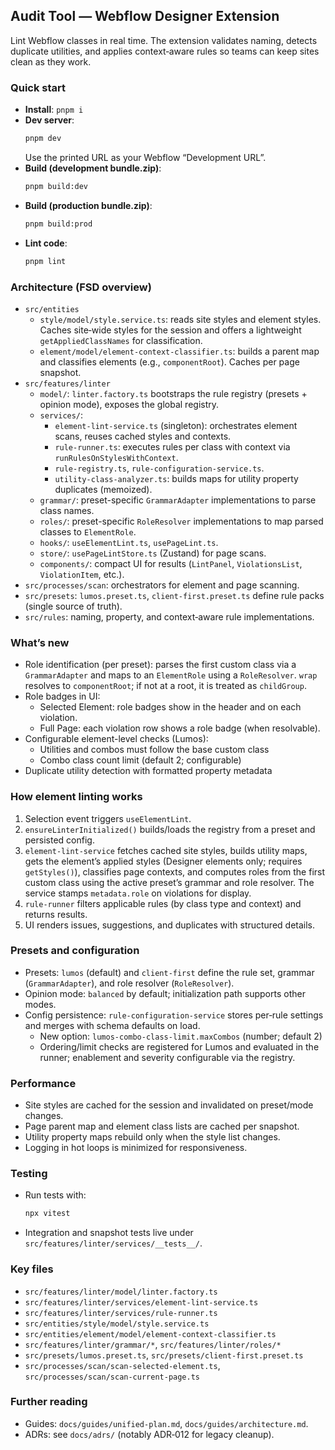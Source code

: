 ## Audit Tool — Webflow Designer Extension

Lint Webflow classes in real time. The extension validates naming, detects duplicate utilities, and applies context‑aware rules so teams can keep sites clean as they work.

### Quick start

- **Install**: `pnpm i`
- **Dev server**:
  ```bash
  pnpm dev
  ```
  Use the printed URL as your Webflow “Development URL”.
- **Build (development bundle.zip)**:
  ```bash
  pnpm build:dev
  ```
- **Build (production bundle.zip)**:
  ```bash
  pnpm build:prod
  ```
- **Lint code**:
  ```bash
  pnpm lint
  ```

### Architecture (FSD overview)

- `src/entities`
  - `style/model/style.service.ts`: reads site styles and element styles. Caches site‑wide styles for the session and offers a lightweight `getAppliedClassNames` for classification.
  - `element/model/element-context-classifier.ts`: builds a parent map and classifies elements (e.g., `componentRoot`). Caches per page snapshot.
- `src/features/linter`
  - `model/`: `linter.factory.ts` bootstraps the rule registry (presets + opinion mode), exposes the global registry.
  - `services/`:
    - `element-lint-service.ts` (singleton): orchestrates element scans, reuses cached styles and contexts.
    - `rule-runner.ts`: executes rules per class with context via `runRulesOnStylesWithContext`.
    - `rule-registry.ts`, `rule-configuration-service.ts`.
    - `utility-class-analyzer.ts`: builds maps for utility property duplicates (memoized).
  - `grammar/`: preset-specific `GrammarAdapter` implementations to parse class names.
  - `roles/`: preset-specific `RoleResolver` implementations to map parsed classes to `ElementRole`.
  - `hooks/`: `useElementLint.ts`, `usePageLint.ts`.
  - `store/`: `usePageLintStore.ts` (Zustand) for page scans.
  - `components/`: compact UI for results (`LintPanel`, `ViolationsList`, `ViolationItem`, etc.).
- `src/processes/scan`: orchestrators for element and page scanning.
- `src/presets`: `lumos.preset.ts`, `client-first.preset.ts` define rule packs (single source of truth).
- `src/rules`: naming, property, and context‑aware rule implementations.

### What’s new

- Role identification (per preset): parses the first custom class via a `GrammarAdapter` and maps to an `ElementRole` using a `RoleResolver`. `wrap` resolves to `componentRoot`; if not at a root, it is treated as `childGroup`.
- Role badges in UI:
  - Selected Element: role badges show in the header and on each violation.
  - Full Page: each violation row shows a role badge (when resolvable).
- Configurable element-level checks (Lumos):
  - Utilities and combos must follow the base custom class
  - Combo class count limit (default 2; configurable)
- Duplicate utility detection with formatted property metadata

### How element linting works

1. Selection event triggers `useElementLint`.
2. `ensureLinterInitialized()` builds/loads the registry from a preset and persisted config.
3. `element-lint-service` fetches cached site styles, builds utility maps, gets the element’s applied styles (Designer elements only; requires `getStyles()`), classifies page contexts, and computes roles from the first custom class using the active preset’s grammar and role resolver. The service stamps `metadata.role` on violations for display.
4. `rule-runner` filters applicable rules (by class type and context) and returns results.
5. UI renders issues, suggestions, and duplicates with structured details.

### Presets and configuration

- Presets: `lumos` (default) and `client-first` define the rule set, grammar (`GrammarAdapter`), and role resolver (`RoleResolver`).
- Opinion mode: `balanced` by default; initialization path supports other modes.
- Config persistence: `rule-configuration-service` stores per‑rule settings and merges with schema defaults on load.
  - New option: `lumos-combo-class-limit.maxCombos` (number; default 2)
  - Ordering/limit checks are registered for Lumos and evaluated in the runner; enablement and severity configurable via the registry.

### Performance

- Site styles are cached for the session and invalidated on preset/mode changes.
- Page parent map and element class lists are cached per snapshot.
- Utility property maps rebuild only when the style list changes.
- Logging in hot loops is minimized for responsiveness.

### Testing

- Run tests with:
  ```bash
  npx vitest
  ```
- Integration and snapshot tests live under `src/features/linter/services/__tests__/`.

### Key files

- `src/features/linter/model/linter.factory.ts`
- `src/features/linter/services/element-lint-service.ts`
- `src/features/linter/services/rule-runner.ts`
- `src/entities/style/model/style.service.ts`
- `src/entities/element/model/element-context-classifier.ts`
- `src/features/linter/grammar/*`, `src/features/linter/roles/*`
- `src/presets/lumos.preset.ts`, `src/presets/client-first.preset.ts`
- `src/processes/scan/scan-selected-element.ts`, `src/processes/scan/scan-current-page.ts`

### Further reading

- Guides: `docs/guides/unified-plan.md`, `docs/guides/architecture.md`.
- ADRs: see `docs/adrs/` (notably ADR‑012 for legacy cleanup).
